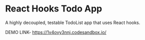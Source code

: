 # React Hooks Todo App

A highly decoupled, testable TodoList app that uses React hooks.

DEMO LINK- https://1v4ovy3nnj.codesandbox.io/
